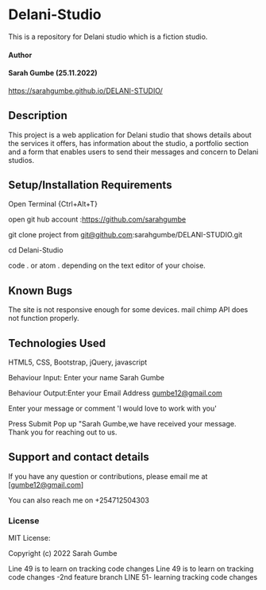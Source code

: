 # Delani-Studio
This is a repository for Delani studio which is a fiction studio.
#### Author
#### Sarah Gumbe (25.11.2022)

https://sarahgumbe.github.io/DELANI-STUDIO/

## Description 
This project is a web application for Delani studio that shows details about the services it offers, has information about the studio, a portfolio section and a form that enables users to send their messages and concern to Delani studios.

## Setup/Installation Requirements
Open Terminal {Ctrl+Alt+T}

open git hub account :https://github.com/sarahgumbe

git clone project from git@github.com:sarahgumbe/DELANI-STUDIO.git

cd Delani-Studio

code . or atom . depending on the text editor of your choise.

## Known Bugs
The site is not responsive enough for some devices.
mail chimp API does not function properly.
## Technologies Used
HTML5,
CSS,
Bootstrap,
jQuery,
javascript

Behaviour	Input:	Enter your name	Sarah Gumbe	

Behaviour	Output:Enter your Email Address	gumbe12@gmail.com	

Enter your message or comment	'I would love to work with you'

Press Submit		Pop up "Sarah Gumbe,we have received your message. Thank you for reaching out to us.
## Support and contact details
If you have any question or contributions, please email me at [gumbe12@gmail.com]

You can also reach me on +254712504303

### License
MIT License:

Copyright (c) 2022 Sarah Gumbe

Line 49 is to learn on tracking code changes
Line 49 is to learn on tracking code changes -2nd feature branch
LINE 51- learning tracking code changes